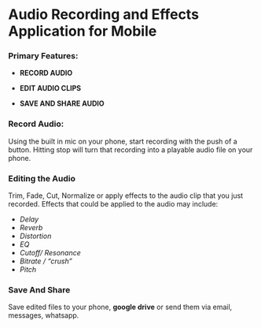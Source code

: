 # Audio Recording and Effects Application for Mobile


### Primary Features:

- __RECORD AUDIO__

- __EDIT AUDIO CLIPS__

- __SAVE AND SHARE AUDIO__

### Record Audio:
Using the built in mic on your phone, start recording with the push of a button.
Hitting stop will turn that recording into a playable audio file on your phone. 

### Editing the Audio
Trim, Fade, Cut, Normalize or apply effects to the audio clip that you just recorded.
Effects that could be applied to the audio may include:

- _Delay_
- _Reverb_
- _Distortion_
- _EQ_
- _Cutoff/ Resonance_
- _Bitrate / “crush”_
- _Pitch_

### Save And Share
Save edited files to your phone, __google drive__ or send them via email, messages, whatsapp. 


